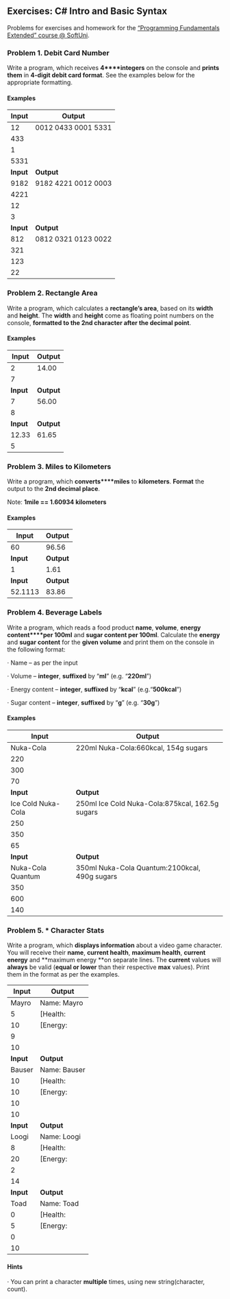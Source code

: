 ## Exercises: C# Intro and Basic Syntax

Problems for exercises and homework for the [“Programming Fundamentals Extended” course @ SoftUni](https://softuni.bg/courses/programming-fundamentals).

### Problem 1. Debit Card Number

Write a program, which receives **4****integers** on the console and **prints them** in **4-digit debit card format**. See the
examples below for the appropriate formatting.

#### Examples

**Input** | **Output**
--------- | -------------------
12        | 0012 0433 0001 5331
433       |
1         |
5331      |
**Input** | **Output**
9182      | 9182 4221 0012 0003
4221      |
12        |
3         |
**Input** | **Output**
812       | 0812 0321 0123 0022
321       |
123       |
22        |

### Problem 2. Rectangle Area

Write a program, which calculates a **rectangle’s area**, based on its **width** and **height**. The **width** and **height** come as floating point numbers
on the console, **formatted to the 2nd character after the decimal point**.

#### Examples

**Input** | **Output**
--------- | ----------
2         | 14.00
7         |
**Input** | **Output**
7         | 56.00
8         |
**Input** | **Output**
12.33     | 61.65
5         |

### Problem 3. Miles to Kilometers

Write a program, which **converts****miles** to **kilometers**. **Format** the output to the **2nd decimal place**.

Note: **1mile == 1.60934 kilometers**

#### Examples

**Input** | **Output**
--------- | ----------
60        | 96.56
**Input** | **Output**
1         | 1.61
**Input** | **Output**
52.1113   | 83.86

### Problem 4. Beverage Labels

Write a program, which reads a food product **name**, **volume**, **energy content****per 100ml** and **sugar content per 100ml**. Calculate the **energy** and **sugar content**
for the **given volume** and print them on the console in the following format:

· Name – as per the input

· Volume – **integer**, **suffixed** by “**ml**” (e.g. “**220ml**”)

· Energy content – **integer**, **suffixed** by “**kcal**” (e.g.“**500kcal**”)

· Sugar content – **integer**, **suffixed** by “**g**” (e.g. “**30g**”) 

#### Examples

**Input**           | **Output**
------------------- | -----------
Nuka-Cola           | 220ml Nuka-Cola:660kcal, 154g sugars
220                 | 
300                 | 
70                  |
**Input**           | **Output**
Ice Cold Nuka-Cola  | 250ml Ice Cold Nuka-Cola:875kcal, 162.5g sugars
250                 |
350                 |
65                  |
**Input**           | **Output**
Nuka-Cola Quantum   | 350ml Nuka-Cola Quantum:2100kcal, 490g sugars
350                 |
600                 |
140                 |

### Problem 5. * Character Stats

Write a program, which **displays information** about a video game character. You will receive their **name**, **current health**, **maximum
health**, **current energy** and **maximum energy **on separate lines. The **current** values will **always** be valid (**equal or lower** than their respective **max** values). Print them in the format as per the examples.

**Input** | **Output**
--------- | ----------
Mayro     | Name: Mayro
5         | [Health: ||||||.....|]
10        | [Energy: ||||||||||.|]
9         |
10        |
**Input** | **Output**
Bauser    | Name: Bauser
10        | [Health: ||||||||||||]
10        | [Energy: ||||||||||||] 
10        |
10        |
**Input** | **Output**
Loogi     | Name: Loogi
8         | [Health: |||||||||............|]
20        | [Energy: |||............|]
2         |
14        |
**Input** | **Output**
Toad      | Name: Toad
0         | [Health: |.....|]
5         | [Energy: |..........|]
0         |
10        |

#### Hints
· You can print a character **multiple** times, using new string(character, count).

